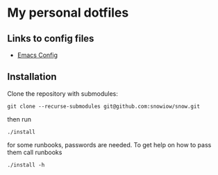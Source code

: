 # My personal dotfiles

## Links to config files

- [Emacs Config](roles/emacs/files/init.org)

## Installation

Clone the repository with submodules:

```
git clone --recurse-submodules git@github.com:snowiow/snow.git
```

then run 

```
./install 
```

for some runbooks, passwords are needed. To get help on how to pass them call runbooks

```
./install -h
```
